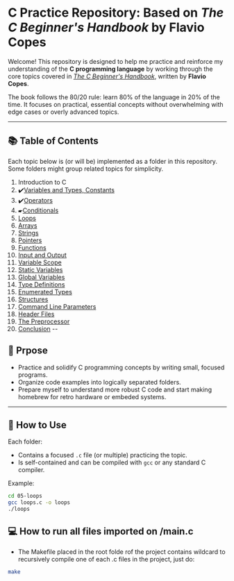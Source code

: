 # C Practice Repository: Based on *The C Beginner's Handbook* by Flavio Copes

Welcome! This repository is designed to help me practice and reinforce my understanding of the **C programming language** by working through the core topics covered in [*The C Beginner's Handbook*](https://www.freecodecamp.org/news/the-c-beginners-handbook/), written by **Flavio Copes**.

The book follows the 80/20 rule: learn 80% of the language in 20% of the time. It focuses on practical, essential concepts without overwhelming with edge cases or overly advanced topics.

---

## 📚 Table of Contents

Each topic below is (or will be) implemented as a folder in this repository. Some folders might group related topics for simplicity.
1. Introduction to C
2. ✔️[Variables and Types, Constants](./02-variables-types-03-constants/)
3. ✔️[Operators](./04-operators/)
4. 🖝[Conditionals](./05-conditionals/)
5.   [Loops](./06-loops/)
6.   [Arrays](./07-arrays/)
7.   [Strings](./08-strings/)
8.   [Pointers](./09-pointers/)
9.   [Functions](./10-functions/)
10.  [Input and Output](./11-input-output/)
11.  [Variable Scope](./12-variable-scope/)
12.  [Static Variables](./13-static-variables/)
13.  [Global Variables](./14-global-variables/)
14.  [Type Definitions](./15-type-definitions/)
15.  [Enumerated Types](./16-enums/)
16.  [Structures](./17-structures/)
17.  [Command Line Parameters](./18-command-line-args/)
18.  [Header Files](./19-header-files/)
19.  [The Preprocessor](./20-preprocessor/)
20.  [Conclusion](./21-conclusion/)
--
## 🎯 Prpose

- Practice and solidify C programming concepts by writing small, focused programs.
- Organize code examples into logically separated folders.
- Prepare myself to understand more robust C code and start making homebrew for retro hardware or embeded systems.

---

## 🔧 How to Use

Each folder:
- Contains a focused `.c` file (or multiple) practicing the topic.
- Is self-contained and can be compiled with `gcc` or any standard C compiler.

Example:
```bash
cd 05-loops
gcc loops.c -o loops
./loops
```
## 💻 How to run all files imported on /main.c
- The Makefile placed in the root folde rof the project contains wildcard to recursively compile one of each .c files in the project, just do:
```bash
make
```
 
